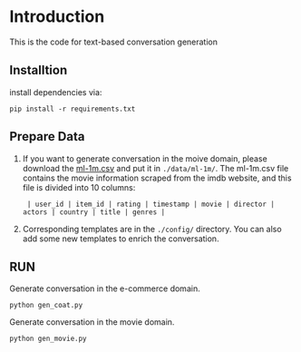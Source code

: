 # Introduction
This is the code for text-based conversation generation

## Installtion
install dependencies via:
```
pip install -r requirements.txt
```

## Prepare Data
1. If you want to generate conversation in the moive domain, please download the [ml-1m.csv](https://drive.google.com/file/d/1iOum0fcgPzyvV5Mj8EuNdgtd0eLPz2qt/view?usp=sharing) and put it in `./data/ml-1m/`. The ml-1m.csv file contains the movie information scraped from the imdb website, and this file is divided into 10 columns: 

    ` | user_id | item_id | rating | timestamp | movie | director | actors | country | title | genres |`

2. Corresponding templates are in the `./config/` directory. You can also add some new templates to enrich the conversation.

## RUN
Generate conversation in the e-commerce domain.
```
python gen_coat.py
```
Generate conversation in the movie domain.
```
python gen_movie.py
```